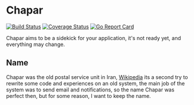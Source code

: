 # Chapar 

[![Build Status](https://travis-ci.org/fzerorubigd/chapar.svg?branch=master)](https://travis-ci.org/fzerorubigd/chapar)
[![Coverage Status](https://coveralls.io/repos/github/fzerorubigd/chapar/badge.svg?branch=master)](https://coveralls.io/github/fzerorubigd/chapar?branch=master)
[![Go Report Card](https://goreportcard.com/badge/github.com/fzerorubigd/chapar)](https://goreportcard.com/report/github.com/fzerorubigd/chapar)

Chapar aims to be a sidekick for your application, it's not ready yet, and everything may change. 


## Name
Chapar was the old postal service unit in Iran, [Wikipedia](https://en.wikipedia.org/wiki/Chapar_Khaneh) 
its a second try to rewrite some code and experiences on an old system, the main job of the system was to send email and notifications, 
so the name Chapar was perfect then, but for some reason, I want to keep the name. 
